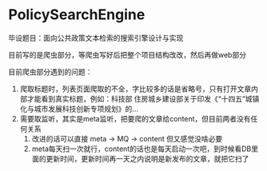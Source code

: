 # PolicySearchEngine 

毕设题目：面向公共政策文本检索的搜索引擎设计与实现

目前写的是爬虫部分，等爬虫写好后把整个项目结构改改，然后再做web部分

目前爬虫部分遇到的问题：

1. 爬取标题时，列表页面爬取的不全，字比较多的话是省略号，只有打开文章内部才能看到真实标题，例如：科技部 住房城乡建设部关于印发《“十四五”城镇化与城市发展科技创新专项规划》的...
2. 需要取监听，其实是meta监听，把要爬的文章给content，但目前两者没有任何关系
   1. 改进的话可以直接 meta -> MQ -> content 但又感觉没啥必要
   2. meta每天扫一次就行，content的话也是每天启动一次吧，到时候看DB里面的更新时间，更新时间再一天之内说明是新发布的文章，就把它扫了

